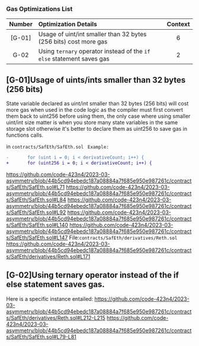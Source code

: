 ### Gas Optimizations List
| Number | Optimization Details | Context |
|:--:|:-------| :-----:|
| [G-01] | Usage of uint/int smaller than 32 bytes (256 bits) cost more gas|6 |
|G-02|Using `ternary` operator instead of the `if` `else` statement saves gas|2|




## [G-01]Usage of uints/ints smaller than 32 bytes (256 bits)
State variable declared as uint/int smaller than 32 bytes (256 bits) will cost more gas when used in the code logic as the compiler must first convert them back to uint256 before using them, the only case where using smaller uint/int size matter is when you store many state variables in the same storage slot otherwise it's better to declare them as uint256 to save gas in functions calls.

in `contracts/SafEth/SafEth.sol `
`Example:`
```diff
-       for (uint i = 0; i < derivativeCount; i++) {
+       for (uint256 i = 0; i < derivativeCount; i++) {
```

https://github.com/code-423n4/2023-03-asymmetry/blob/44b5cd94ebedc187a08884a7f685e950e987261c/contracts/SafEth/SafEth.sol#L71
https://github.com/code-423n4/2023-03-asymmetry/blob/44b5cd94ebedc187a08884a7f685e950e987261c/contracts/SafEth/SafEth.sol#L84
https://github.com/code-423n4/2023-03-asymmetry/blob/44b5cd94ebedc187a08884a7f685e950e987261c/contracts/SafEth/SafEth.sol#L92
https://github.com/code-423n4/2023-03-asymmetry/blob/44b5cd94ebedc187a08884a7f685e950e987261c/contracts/SafEth/SafEth.sol#L140
https://github.com/code-423n4/2023-03-asymmetry/blob/44b5cd94ebedc187a08884a7f685e950e987261c/contracts/SafEth/SafEth.sol#L147
File:`contracts/SafEth/derivatives/Reth.sol`
https://github.com/code-423n4/2023-03-asymmetry/blob/44b5cd94ebedc187a08884a7f685e950e987261c/contracts/SafEth/derivatives/Reth.sol#L171
## [G-02]Using ternary operator instead of the if else statement saves gas.


Here is a specific instance entailed:
https://github.com/code-423n4/2023-03-asymmetry/blob/44b5cd94ebedc187a08884a7f685e950e987261c/contracts/SafEth/derivatives/Reth.sol#L212-L215
https://github.com/code-423n4/2023-03-asymmetry/blob/44b5cd94ebedc187a08884a7f685e950e987261c/contracts/SafEth/SafEth.sol#L79-L81




